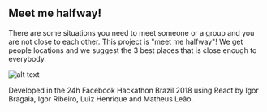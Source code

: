 ## Meet me halfway!

There are some situations you need to meet someone or a group and you are not close to each other. This project is "meet me halfway"! We get people locations and we suggest the 3 best places that is close enough to everybody.

![alt text](https://raw.githubusercontent.com/igor-ribeiiro/WhereToMeet/master/meetmehalfway.jpg)

Developed in the 24h Facebook Hackathon Brazil 2018 using React by Igor Bragaia, Igor Ribeiro, Luiz Henrique and Matheus Leão.

